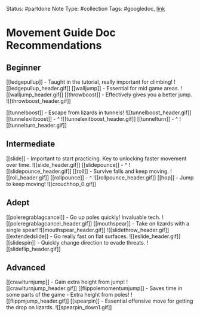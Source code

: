 Status: #partdone 
Note Type: #collection 
Tags: #googledoc, [link](https://docs.google.com/document/d/1o3gouaiHsHT2H9d2HD5gDhgmoWwoL94gSFt7Ka1-vDk)

# Movement Guide Doc Recommendations
## Beginner
[[ledgepullup]] - Taught in the tutorial, really important for climbing!
![[ledgepullup_header.gif]]
[[walljump]] - Essential for mid game areas.
![[walljump_header.gif]]
[[throwboost]] - Effectively gives you a better jump.
![[throwboost_header.gif]]

[[tunnelboost]] - Escape from lizards in tunnels!
![[tunnelboost_header.gif]]
[[tunnelexitboost]] - ^
![[tunnelexitboost_header.gif]]
[[tunnelturn]] - ^
![[tunnelturn_header.gif]]

## Intermediate
[[slide]] - Important to start practicing. Key to unlocking faster movement over time.
![[slide_header.gif]]
[[slidepounce]] - ^
![[slidepounce_header.gif]]
[[roll]] - Survive falls and keep moving.
![[roll_header.gif]]
[[rollpounce]] - ^
![[rollpounce_header.gif]]
[[hop]] - Jump to keep moving!
![[crouchhop_0.gif]]

## Adept
[[poleregrablagcancel]] - Go up poles quickly! Invaluable tech.
![[poleregrablagcancel_header.gif]]
[[mouthspear]] - Take on lizards with a single spear!
![[mouthspear_header.gif]]
![[slidethrow_header.gif]]
[[extendedslide]] - Go really fast on flat surfaces.
![[eslide_header.gif]]
[[slidespin]] - Quickly change direction to evade threats.
![[slideflip_header.gif]]

## Advanced
[[crawlturnjump]] - Gain extra height from jump!
![[crawlturnjump_header.gif]]
[[flippolemomentumjump]] - Saves time in some parts of the game - Extra height from poles!
![[flippmjump_header.gif]]
[[spearpin]] - Essential offensive move for getting the drop on lizards.
![[spearpin_down1.gif]]